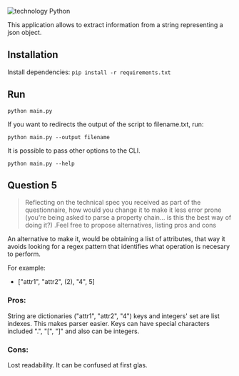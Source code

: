 ![technology Python](https://img.shields.io/badge/technology-python-blue.svg)

This application allows to extract information from a string representing a json object.

## Installation

Install dependencies: `pip install -r requirements.txt`

## Run

`python main.py`

 If you want to redirects the output of the script to filename.txt, run:

`python main.py --output filename`

 It is possible to pass other options to the CLI.

`python main.py --help`

## Question 5

> Reflecting on the technical spec you received as part of the questionnaire, how would you change it to make it less error prone (you're being asked to parse a property chain... is this the best way of doing it?) .Feel free to propose alternatives, listing pros and cons

An alternative to make it, would be obtaining a list of attributes, that way it avoids looking for a regex pattern that identifies what operation is necesary to perform.

For example:
* ["attr1", "attr2", (2), "4", 5]

### Pros:
String are dictionaries ("attr1", "attr2", "4") keys and integers' set are list indexes. This makes parser easier.
Keys can have special characters included ".", "[", "]" and also can be integers.

### Cons:
Lost readability. It can be confused at first glas.

